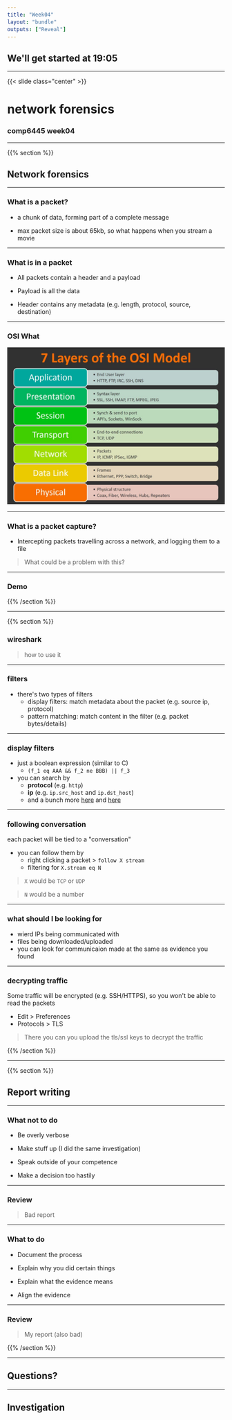 ```yaml
---
title: "Week04"
layout: "bundle"
outputs: ["Reveal"]
---
```


## We'll get started at 19:05

---

{{< slide class="center" >}}
# network forensics
### comp6445 week04

---

{{% section %}}

## Network forensics

---

### What is a packet?
* a chunk of data, forming part of a complete message

* max packet size is about 65kb, so what happens when you stream a movie 

---

### What is in a packet

* All packets contain a header and a payload

* Payload is all the data

* Header contains any metadata (e.g. length, protocol, source, destination)

---

### OSI What
![](/assets/img/week04/osi_model.jpg)

---

### What is a packet capture?
* Intercepting packets travelling across a network, and logging them to a file

> What could be a problem with this?

---

### Demo

{{% /section %}}

---

{{% section %}}

### wireshark
> how to use it

---

### filters
* there's two types of filters
    * display filters: match metadata about the packet (e.g. source ip, protocol) 
    * pattern matching: match content in the filter (e.g. packet bytes/details)

---

### display filters
* just a boolean expression (similar to C)
    * `(f_1 eq AAA && f_2 ne BBB) || f_3`
* you can search by
    * **protocol** (e.g. `http`) 
    * **ip** (e.g. `ip.src_host` and `ip.dst_host`)
    * and a bunch more [here](https://wiki.wireshark.org/DisplayFilters) and [here](https://www.wireshark.org/docs/wsug_html_chunked/ChWorkBuildDisplayFilterSection.html)

---

### following conversation
each packet will be tied to a "conversation"
* you can follow them by
    * right clicking a packet > `follow X stream`
    * filtering for `X.stream eq N`

> `X` would be `TCP` or `UDP`

> `N` would be a number

---

### what should I be looking for
* wierd IPs being communicated with
* files being downloaded/uploaded
* you can look for communicaion made at the same as evidence you found

---

### decrypting traffic
Some traffic will be encrypted (e.g. SSH/HTTPS), so you won't be able to read the packets
* Edit > Preferences
* Protocols > TLS

> There you can you upload the tls/ssl keys to decrypt the traffic

{{% /section %}}

---

{{% section %}}

## Report writing

---

### What not to do
* Be overly verbose

* Make stuff up (I did the same investigation)

* Speak outside of your competence

* Make a decision too hastily

---

### Review

> Bad report

---

### What to do

* Document the process

* Explain why you did certain things

* Explain what the evidence means

* Align the evidence

---

### Review

> My report (also bad)

{{% /section %}}

---

## Questions?

---

## Investigation
